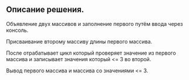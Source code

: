 ## Описание решения.

Объявление двух массивов и заполнение первого путём ввода через консоль.

Присваивание второму массиву длины первого массива.

После отрабатывает цикл который проверяет значение из первого массива и записывает значения который <= 3 во второй.

Вывод первого массива и массива со значениями <= 3.